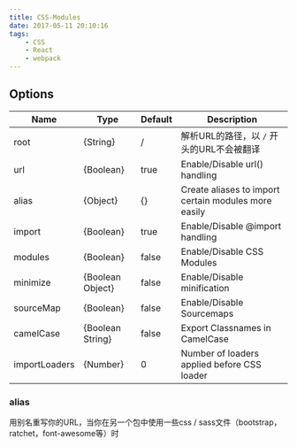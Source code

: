```yaml
---
title: CSS-Modules
date: 2017-05-11 20:10:16
tags: 
    - CSS
    - React
    - webpack
---
```


## Options

|Name	|Type	|Default	|Description|
|-------|-------|-----------|-----------|
|root	|{String}	|/	|解析URL的路径，以 `/` 开头的URL不会被翻译
|url	|{Boolean}	|true	|Enable/Disable url() handling
|alias	|{Object}	|{}	|Create aliases to import certain modules more easily
|import	|{Boolean}	|true	|Enable/Disable @import handling
|modules	|{Boolean}	|false	|Enable/Disable CSS Modules
|minimize	|{Boolean Object}	|false	|Enable/Disable minification
|sourceMap	|{Boolean}	|false	|Enable/Disable Sourcemaps
|camelCase	|{Boolean String}	|false	|Export Classnames in CamelCase
|importLoaders	|{Number}	|0	|Number of loaders applied before CSS loader

### alias
用别名重写你的URL，当你在另一个包中使用一些css / sass文件（bootstrap，ratchet，font-awesome等）时
